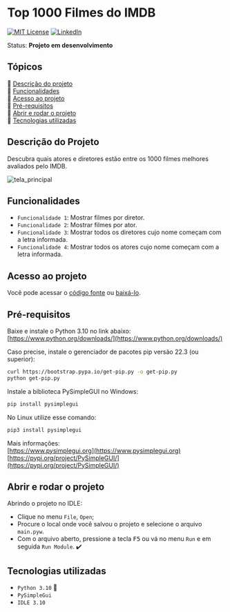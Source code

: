 # Top 1000 Filmes do IMDB

[![MIT License][license-shield]][license-url]
[![LinkedIn][linkedin-shield]][linkedin-url]

Status: **Projeto em desenvolvimento**

## Tópicos 

:small_blue_diamond: [Descrição do projeto](#descrição-do-projeto)<br>
:small_blue_diamond: [Funcionalidades](#funcionalidades)<br>
:small_blue_diamond: [Acesso ao projeto](#acesso-ao-projeto)<br>
:small_blue_diamond: [Pré-requisitos](#pré-requisitos)<br>
:small_blue_diamond: [Abrir e rodar o projeto](#abrir-e-rodar-o-projeto)<br>
:small_blue_diamond: [Tecnologias utilizadas](#tecnologias-utilizadas)<br>

## Descrição do Projeto

Descubra quais atores e diretores estão entre os 1000 filmes melhores avaliados pelo IMDB.<br>

![tela_principal](https://user-images.githubusercontent.com/117411812/210185782-9bb89d84-d7c6-444e-ac79-664e61ba9945.png)

## Funcionalidades
- `Funcionalidade 1`: Mostrar filmes por diretor.
- `Funcionalidade 2`: Mostrar filmes por ator.
- `Funcionalidade 3`: Mostrar todos os diretores cujo nome começam com a letra informada.
- `Funcionalidade 4`: Mostrar todos os atores cujo nome começam com a letra informada.

## Acesso ao projeto

Você pode acessar o [código fonte](https://github.com/eder-projetos-dev/top1000-filmes-imdb) ou [baixá-lo](https://github.com/eder-projetos-dev/top1000-filmes-imdb/archive/refs/heads/main.zip).

## Pré-requisitos

Baixe e instale o Python 3.10 no link abaixo: <br>
[https://www.python.org/downloads/](https://www.python.org/downloads/)<br>

Caso precise, instale o gerenciador de pacotes pip versão 22.3 (ou superior):<br>
```bash
curl https://bootstrap.pypa.io/get-pip.py -o get-pip.py
python get-pip.py
```
Instale a biblioteca PySimpleGUI no Windows:<br>
```bash
pip install pysimplegui
```
No Linux utilize esse comando:<br>
```bash
pip3 install pysimplegui
```

Mais informações:<br>
[https://www.pysimplegui.org](https://www.pysimplegui.org)<br>
[https://pypi.org/project/PySimpleGUI/](https://pypi.org/project/PySimpleGUI/)<br>


## Abrir e rodar o projeto

Abrindo o projeto no IDLE:
- Clique no menu `File`, `Open`;
- Procure o local onde você salvou o projeto e selecione o arquivo `main.pyw`.
- Com o arquivo aberto, pressione a tecla <kbd>F5</kbd> ou vá no menu `Run` e em seguida `Run Module`. :heavy_check_mark:


## Tecnologias utilizadas

- ``Python 3.10`` :snake:
- ``PySimpleGui``
- ``IDLE 3.10``

<!-- MARKDOWN LINKS & IMAGES -->
<!-- https://www.markdownguide.org/basic-syntax/#reference-style-links -->
[license-shield]: https://img.shields.io/github/license/othneildrew/Best-README-Template.svg?style=for-the-badge
[license-url]: https://github.com/othneildrew/Best-README-Template/blob/master/LICENSE.txt
[linkedin-shield]: https://img.shields.io/badge/-LinkedIn-black.svg?style=for-the-badge&logo=linkedin&colorB=555
[linkedin-url]: https://www.linkedin.com/in/%C3%A9der-lu%C3%ADs-britto-garcia-803778207/
